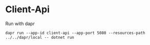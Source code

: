 # Client-Api

Run with dapr

```
dapr run --app-id client-api --app-port 5080 --resources-path ../../dapr/local -- dotnet run
```